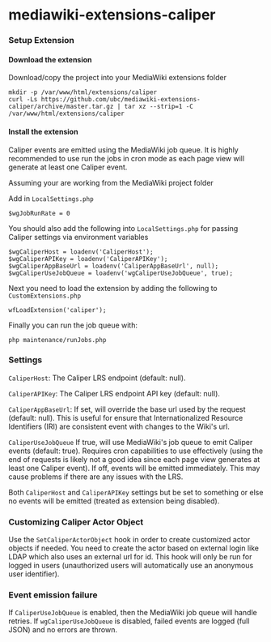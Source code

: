 # mediawiki-extensions-caliper


### Setup Extension

#### Download the extension

Download/copy the project into your MediaWiki extensions folder

    mkdir -p /var/www/html/extensions/caliper
    curl -Ls https://github.com/ubc/mediawiki-extensions-caliper/archive/master.tar.gz | tar xz --strip=1 -C /var/www/html/extensions/caliper

#### Install the extension

Caliper events are emitted using the MediaWiki job queue. It is highly recommended to use run the jobs in cron mode as each page view will generate at least one Caliper event.

Assuming your are working from the MediaWiki project folder

Add in `LocalSettings.php`

    $wgJobRunRate = 0

You should also add the following into `LocalSettings.php` for passing Caliper settings via environment variables

    $wgCaliperHost = loadenv('CaliperHost');
    $wgCaliperAPIKey = loadenv('CaliperAPIKey');
    $wgCaliperAppBaseUrl = loadenv('CaliperAppBaseUrl', null);
    $wgCaliperUseJobQueue = loadenv('wgCaliperUseJobQueue', true);


Next you need to load the extension by adding the following to `CustomExtensions.php`

    wfLoadExtension('caliper');


Finally you can run the job queue with:

    php maintenance/runJobs.php

### Settings

`CaliperHost`: The Caliper LRS endpoint (default: null).

`CaliperAPIKey`: The Caliper LRS endpoint API key (default: null).

`CaliperAppBaseUrl`: If set, will override the base url used by the request (default: null). This is useful for ensure that Internationalized Resource Identifiers (IRI) are consistent event with changes to the Wiki's url.

`CaliperUseJobQueue` If true, will use MediaWiki's job queue to emit Caliper events (default: true). Requires cron capabilities to use effectively (using the end of requests is likely not a good idea since each page view generates at least one Caliper event). If off, events will be emitted immediately. This may cause problems if there are any issues with the LRS.

Both `CaliperHost` and `CaliperAPIKey` settings but be set to something or else no events will be emitted (treated as extension being disabled).

### Customizing Caliper Actor Object

Use the `SetCaliperActorObject` hook in order to create customized actor objects if needed. You need to create the actor based on external login like LDAP which also uses an external url for id. This hook will only be run for logged in users (unauthorized users will automatically use an anonymous user identifier).

### Event emission failure

If `CaliperUseJobQueue` is enabled, then the MediaWiki job queue will handle retries. If `wgCaliperUseJobQueue` is disabled, failed events are logged (full JSON) and no errors are thrown.
